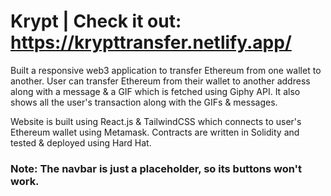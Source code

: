 # Krypt | Check it out: https://krypttransfer.netlify.app/

Built a responsive web3 application to transfer Ethereum from one wallet to another. User can transfer Ethereum from their wallet to another address along with a message & a GIF which is fetched using Giphy API. It also shows all the user's transaction along with the GIFs & messages.

Website is built using React.js & TailwindCSS which connects to user's Ethereum wallet using Metamask. Contracts are written in Solidity and tested & deployed using Hard Hat.

### Note: The navbar is just a placeholder, so its buttons won't work.
